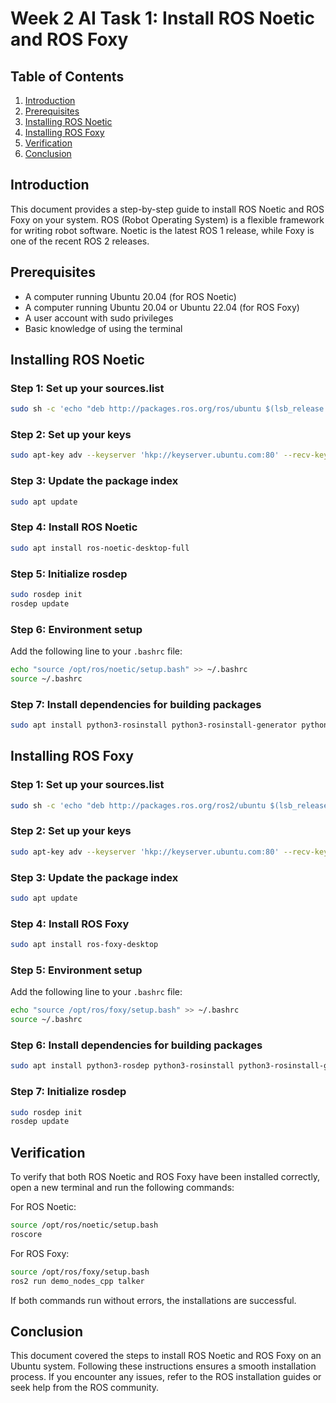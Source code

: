 # Week 2 AI Task 1: Install ROS Noetic and ROS Foxy
## Table of Contents
1. [Introduction](#introduction)
2. [Prerequisites](#prerequisites)
3. [Installing ROS Noetic](#installing-ros-noetic)
4. [Installing ROS Foxy](#installing-ros-foxy)
5. [Verification](#verification)
6. [Conclusion](#conclusion)

## Introduction
This document provides a step-by-step guide to install ROS Noetic and ROS Foxy on your system. ROS (Robot Operating System) is a flexible framework for writing robot software. Noetic is the latest ROS 1 release, while Foxy is one of the recent ROS 2 releases.

## Prerequisites
- A computer running Ubuntu 20.04 (for ROS Noetic)
- A computer running Ubuntu 20.04 or Ubuntu 22.04 (for ROS Foxy)
- A user account with sudo privileges
- Basic knowledge of using the terminal

## Installing ROS Noetic

### Step 1: Set up your sources.list
```sh
sudo sh -c 'echo "deb http://packages.ros.org/ros/ubuntu $(lsb_release -sc) main" > /etc/apt/sources.list.d/ros-latest.list'
```

### Step 2: Set up your keys
```sh
sudo apt-key adv --keyserver 'hkp://keyserver.ubuntu.com:80' --recv-key C1CF6E31E6BADE8868B172B4F42ED6FBAB17C654
```

### Step 3: Update the package index
```sh
sudo apt update
```

### Step 4: Install ROS Noetic
```sh
sudo apt install ros-noetic-desktop-full
```

### Step 5: Initialize rosdep
```sh
sudo rosdep init
rosdep update
```

### Step 6: Environment setup
Add the following line to your `.bashrc` file:
```sh
echo "source /opt/ros/noetic/setup.bash" >> ~/.bashrc
source ~/.bashrc
```

### Step 7: Install dependencies for building packages
```sh
sudo apt install python3-rosinstall python3-rosinstall-generator python3-wstool build-essential
```

## Installing ROS Foxy

### Step 1: Set up your sources.list
```sh
sudo sh -c 'echo "deb http://packages.ros.org/ros2/ubuntu $(lsb_release -cs) main" > /etc/apt/sources.list.d/ros2-latest.list'
```

### Step 2: Set up your keys
```sh
sudo apt-key adv --keyserver 'hkp://keyserver.ubuntu.com:80' --recv-key C1CF6E31E6BADE8868B172B4F42ED6FBAB17C654
```

### Step 3: Update the package index
```sh
sudo apt update
```

### Step 4: Install ROS Foxy
```sh
sudo apt install ros-foxy-desktop
```

### Step 5: Environment setup
Add the following line to your `.bashrc` file:
```sh
echo "source /opt/ros/foxy/setup.bash" >> ~/.bashrc
source ~/.bashrc
```

### Step 6: Install dependencies for building packages
```sh
sudo apt install python3-rosdep python3-rosinstall python3-rosinstall-generator python3-wstool build-essential
```

### Step 7: Initialize rosdep
```sh
sudo rosdep init
rosdep update
```

## Verification
To verify that both ROS Noetic and ROS Foxy have been installed correctly, open a new terminal and run the following commands:

For ROS Noetic:
```sh
source /opt/ros/noetic/setup.bash
roscore
```

For ROS Foxy:
```sh
source /opt/ros/foxy/setup.bash
ros2 run demo_nodes_cpp talker
```

If both commands run without errors, the installations are successful.

## Conclusion
This document covered the steps to install ROS Noetic and ROS Foxy on an Ubuntu system. Following these instructions ensures a smooth installation process. If you encounter any issues, refer to the ROS installation guides or seek help from the ROS community.
